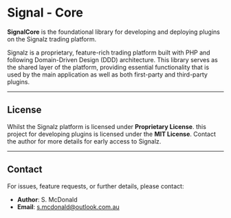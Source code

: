 # Signal - Core

**SignalCore** is the foundational library for developing and deploying plugins on the Signalz trading platform.

Signalz is a proprietary, feature-rich trading platform built with PHP and following Domain-Driven Design (DDD) architecture. This library serves as the shared layer of the platform, providing essential functionality that is used by the main application as well as both first-party and third-party plugins.

---

## License

Whilst the Signalz platform is licensed under **Proprietary License**. this project for developing plugins is licensed under the **MIT License**. Contact the author for more details for early access to Signalz.

---

## Contact

For issues, feature requests, or further details, please contact:
- **Author**: S. McDonald
- **Email**: s.mcdonald@outlook.com.au
